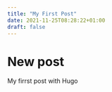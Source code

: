 ```yaml
---
title: "My First Post"
date: 2021-11-25T08:28:22+01:00
draft: false
---
```


# New post
My firrst post with Hugo
